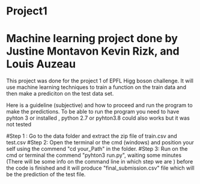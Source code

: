 # Project1
# Machine learning project done by Justine Montavon Kevin Rizk, and Louis  Auzeau
This project was done for the project 1 of EPFL Higg boson challenge. It will use machine learning techniques to train a function on the train data and then make a prediciton on the test data set.

Here is a guideline (subjective) and how to proceed and run the program to make the predictions. To be able to run the program you need to have pyhton 3 or  installed , python 2.7 or pyhton3.8 could also works but it was not tested

#Step 1 : Go to the data folder and extract the zip file of train.csv and test.csv
#Step 2: Open the terminal or the cmd (windows) and position your self using the commend "cd your_Path" in the folder.
#Step 3: Run on the cmd or terminal the commend "pyhton3 run.py", waiting some minutes (There will be some info on the command line in which step we are ) before the code is finished and it will produce "final_submission.csv" file which will be the prediction of the test file.



